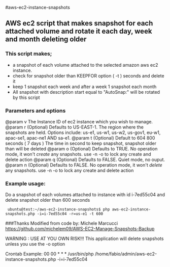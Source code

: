 
 #aws-ec2-instance-snapshots 
 
 ## AWS ec2 script that makes snapshot for each attached volume and rotate it each day, week and month deleting older 
 
 ### This script makes;
 * a snapshot of each volume attached to the selected amazon aws ec2 instance.
 * check for snapshot older than KEEPFOR option ( -t )  seconds and delete it 
 * keep 1 snapshot each week and after a week 1 snapshot each month
 * All snapshot with description start equal to "AutoSnap:" will be rotated by this script
  
 ### Parameters and options
 @param v
  The Instance ID of ec2 instance which you wish to manage.
 @param r
  (Optional) Defaults to US-EAST-1.
  The region where the snapshots are held.
  Options include: us-e1, us-w1, us-w2, us-gov1, eu-w1, apac-se1, apac-ne1 AND sa-e1.
 @param t
  (Optional) Default to 604 800 seconds ( 7 days )
  The time in second to keep snapshot, snapshot older than will be deleted
 @param o
  (Optional) Defaults to TRUE.
  No operation mode, it won't *create* any snapshots. use -n -o to lock any create and delete action
 @param q
  (Optional) Defaults to FALSE.
  Quiet mode, no ouput.
 @param n
  (Optional) Defaults to FALSE.
  No operation mode, it won't *delete* any snapshots. use -n -o to lock any create and delete action
 
 ### Example usage:
 Do a snapshot of each volumes attached to instance with id i-7ed55c04 and delete snapshot older than 600 seconds

     ubuntu@test:~/aws-ec2-instance-snapshots$ php aws-ec2-instance-snapshots.php -i=i-7ed55c04 -r=us-e1 -t 600


###Thanks
  Modified from code by:
  Michele Marcucci
  https://github.com/michelem09/AWS-EC2-Manage-Snapshots-Backup
 
 
 
WARNING : USE AT YOU OWN RISK!!! This application will delete snapshots unless you use the -o option


Crontab Example:
    00 00 * * * /usr/bin/php /home/fabio/admin/aws-ec2-instance-snapshots.php -i=i-7ed55c04

